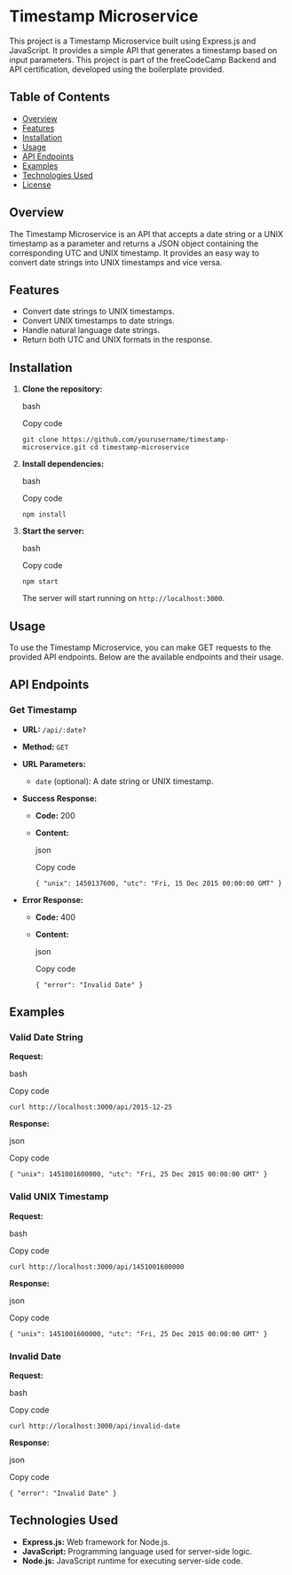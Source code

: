 Timestamp Microservice
======================

This project is a Timestamp Microservice built using Express.js and JavaScript. It provides a simple API that generates a timestamp based on input parameters. This project is part of the freeCodeCamp Backend and API certification, developed using the boilerplate provided.

Table of Contents
-----------------

-   [Overview](#overview)
-   [Features](#features)
-   [Installation](#installation)
-   [Usage](#usage)
-   [API Endpoints](#api-endpoints)
-   [Examples](#examples)
-   [Technologies Used](#technologies-used)
-   [License](#license)

Overview
--------

The Timestamp Microservice is an API that accepts a date string or a UNIX timestamp as a parameter and returns a JSON object containing the corresponding UTC and UNIX timestamp. It provides an easy way to convert date strings into UNIX timestamps and vice versa.

Features
--------

-   Convert date strings to UNIX timestamps.
-   Convert UNIX timestamps to date strings.
-   Handle natural language date strings.
-   Return both UTC and UNIX formats in the response.

Installation
------------

1.  **Clone the repository:**

    bash

    Copy code

    `git clone https://github.com/yourusername/timestamp-microservice.git
    cd timestamp-microservice`

2.  **Install dependencies:**

    bash

    Copy code

    `npm install`

3.  **Start the server:**

    bash

    Copy code

    `npm start`

    The server will start running on `http://localhost:3000`.

Usage
-----

To use the Timestamp Microservice, you can make GET requests to the provided API endpoints. Below are the available endpoints and their usage.

API Endpoints
-------------

### Get Timestamp

-   **URL:** `/api/:date?`

-   **Method:** `GET`

-   **URL Parameters:**

    -   `date` (optional): A date string or UNIX timestamp.
-   **Success Response:**

    -   **Code:** 200
    -   **Content:**

        json

        Copy code

        `{
          "unix": 1450137600,
          "utc": "Fri, 15 Dec 2015 00:00:00 GMT"
        }`

-   **Error Response:**

    -   **Code:** 400
    -   **Content:**

        json

        Copy code

        `{
          "error": "Invalid Date"
        }`

Examples
--------

### Valid Date String

**Request:**

bash

Copy code

`curl http://localhost:3000/api/2015-12-25`

**Response:**

json

Copy code

`{
  "unix": 1451001600000,
  "utc": "Fri, 25 Dec 2015 00:00:00 GMT"
}`

### Valid UNIX Timestamp

**Request:**

bash

Copy code

`curl http://localhost:3000/api/1451001600000`

**Response:**

json

Copy code

`{
  "unix": 1451001600000,
  "utc": "Fri, 25 Dec 2015 00:00:00 GMT"
}`

### Invalid Date

**Request:**

bash

Copy code

`curl http://localhost:3000/api/invalid-date`

**Response:**

json

Copy code

`{
  "error": "Invalid Date"
}`

Technologies Used
-----------------

-   **Express.js:** Web framework for Node.js.
-   **JavaScript:** Programming language used for server-side logic.
-   **Node.js:** JavaScript runtime for executing server-side code.
